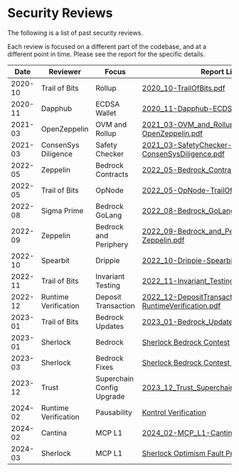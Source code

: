 # Security Reviews

The following is a list of past security reviews.

Each review is focused on a different part of the codebase, and at a different point in time.
Please see the report for the specific details.

| Date    | Reviewer             | Focus                     | Report Link                                                                                                                                                           |
| ------- | -------------------- | ------------------------- | --------------------------------------------------------------------------------------------------------------------------------------------------------------------- |
| 2020-10 | Trail of Bits        | Rollup                    | [2020_10-TrailOfBits.pdf](./2020_10-Rollup-TrailOfBits.pdf)                                                                                                           |
| 2020-11 | Dapphub              | ECDSA Wallet              | [2020_11-Dapphub-ECDSA_Wallet.pdf](./2020_11-Dapphub-ECDSA_Wallet.pdf)                                                                                                |
| 2021-03 | OpenZeppelin         | OVM and Rollup            | [2021_03-OVM_and_Rollup-OpenZeppelin.pdf](./2021_03-OVM_and_Rollup-OpenZeppelin.pdf)                                                                                  |
| 2021-03 | ConsenSys Diligence  | Safety Checker            | [2021_03-SafetyChecker-ConsenSysDiligence.pdf](./2021_03-SafetyChecker-ConsenSysDiligence.pdf)                                                                        |
| 2022-05 | Zeppelin             | Bedrock Contracts         | [2022_05-Bedrock_Contracts-Zeppelin.pdf](./2022_05-Bedrock_Contracts-Zeppelin.pdf)                                                                                    |
| 2022-05 | Trail of Bits        | OpNode                    | [2022_05-OpNode-TrailOfBits.pdf](./2022_05-OpNode-TrailOfBits.pdf)                                                                                                    |
| 2022-08 | Sigma Prime          | Bedrock GoLang            | [2022_08-Bedrock_GoLang-SigmaPrime.pdf](./2022_08-Bedrock_GoLang-SigmaPrime.pdf)                                                                                      |
| 2022-09 | Zeppelin             | Bedrock and Periphery     | [2022_09-Bedrock_and_Periphery-Zeppelin.pdf](./2022_09-Bedrock_and_Periphery-Zeppelin.pdf)                                                                            |
| 2022-10 | Spearbit             | Drippie                   | [2022_10-Drippie-Spearbit.pdf](./2022_10-Drippie-Spearbit.pdf)                                                                                                        |
| 2022-11 | Trail of Bits        | Invariant Testing         | [2022_11-Invariant_Testing-TrailOfBits.pdf](./2022_11-Invariant_Testing-TrailOfBits.pdf)                                                                              |
| 2022-12 | Runtime Verification | Deposit Transaction       | [2022_12-DepositTransaction-RuntimeVerification.pdf](./2022_12-DepositTransaction-RuntimeVerification.pdf)                                                            |
| 2023-01 | Trail of Bits        | Bedrock Updates           | [2023_01-Bedrock_Updates-TrailOfBits.pdf](./2023_01-Bedrock_Updates-TrailOfBits.pdf)                                                                                  |
| 2023-01 | Sherlock             | Bedrock                   | [Sherlock Bedrock Contest](https://audits.sherlock.xyz/contests/38)                                                                                                   |
| 2023-03 | Sherlock             | Bedrock Fixes             | [Sherlock Bedrock Contest - Fix Review](https://audits.sherlock.xyz/contests/63)                                                                                      |
| 2023-12 | Trust                | Superchain Config Upgrade | [2023_12_Trust_SuperchainConfigUpgrade.pdf](./2023_12_Trust_SuperchainConfigUpgrade.pdf)                                                                              |
| 2024-02 | Runtime Verification | Pausability               | [Kontrol Verification][kontrol]                                                                                                        |
| 2024-02 | Cantina              | MCP L1                    | [2024_02-MCP_L1-Cantina.pdf](./2024_02-MCP_L1-Cantina.pdf)                                                                                                            |
| 2024-03 | Sherlock             | MCP L1                    | [Sherlock Optimism Fault Proofs Contest](https://audits.sherlock.xyz/contests/205)                                                                                    |

[kontrol]: https://github.com/ethereum-optimism/optimism/blob/876e16ad04968f0bb641eb76f98eb77e7e1a3e16/packages/contracts-bedrock/test/kontrol/README.md
